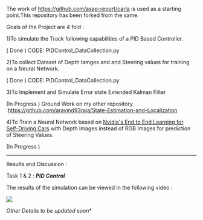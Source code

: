 
The work of https://github.com/asap-report/carla is used as a starting point.This repository has been forked from the same.

Goals of the Project are 4 fold :

1)To simulate the Track following capabilities of a PID Based Controller. 

( Done )  CODE: PIDControl_DataCollection.py

2)To collect Dataset of Depth Iamges and and Steering values for training on a Neural Network. 

( Done )  CODE: PIDControl_DataCollection.py

3)To Implement and Simulate Error state Extended Kalman Filter 

(In Progress ) Ground Work on my other repository :https://github.com/aravind93raja/State-Estimation-and-Localization

4)To Train a Neural Network based on [Nvidia's End to End Learning for Self-Driving Cars](https://images.nvidia.com/content/tegra/automotive/images/2016/solutions/pdf/end-to-end-dl-using-px.pdf "Nvidia's End to End Learning for Self-Driving Cars")  with Depth Images instead of RGB Images for prediction of Steering Values.

(In Progress )

__________________________________________________________________________________________________________________________

Results and Discussion : 

Task 1 & 2 : **_PID Control_**

The results of the simulation can be viewed in the following video : 

[![](http://img.youtube.com/vi/8JAmAtHkm9I/0.jpg)](https://www.youtube.com/watch?v=8JAmAtHkm9I "")

*Other Details to be updated soon**
